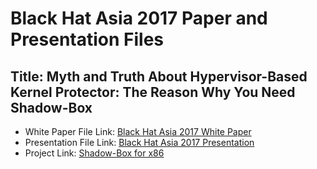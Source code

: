 # Black Hat Asia 2017 Paper and Presentation Files
## Title: Myth and Truth About Hypervisor-Based Kernel Protector: The Reason Why You Need Shadow-Box 
 - White Paper File Link: [Black Hat Asia 2017 White Paper](https://www.blackhat.com/docs/asia-17/materials/asia-17-Han-Myth-And-Truth-about-Hypervisor-Based-Kernel-Protector-The-Reason-Why-You-Need-Shadowbox-wp.pdf)
 - Presentation File Link: [Black Hat Asia 2017 Presentation](https://www.blackhat.com/docs/asia-17/materials/asia-17-Han-Myth-And-Truth-about-Hypervisor-Based-Kernel-Protector-The-Reason-Why-You-Need-Shadowbox.pdf)
 - Project Link: [Shadow-Box for x86](https://github.com/kkamagui/shadow-box-for-x86)

